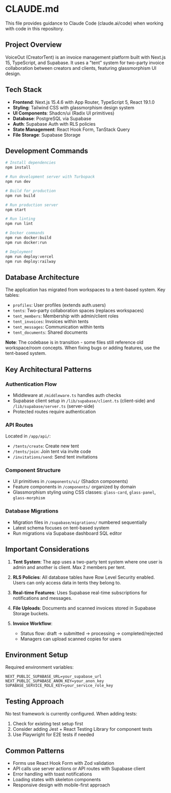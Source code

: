 # CLAUDE.md

This file provides guidance to Claude Code (claude.ai/code) when working with code in this repository.

## Project Overview

VoiceOut (CreatorTent) is an invoice management platform built with Next.js 15, TypeScript, and Supabase. It uses a "tent" system for two-party invoice collaboration between creators and clients, featuring glassmorphism UI design.

## Tech Stack

- **Frontend**: Next.js 15.4.6 with App Router, TypeScript 5, React 19.1.0
- **Styling**: Tailwind CSS with glassmorphism design system
- **UI Components**: Shadcn/ui (Radix UI primitives)
- **Database**: PostgreSQL via Supabase
- **Auth**: Supabase Auth with RLS policies
- **State Management**: React Hook Form, TanStack Query
- **File Storage**: Supabase Storage

## Development Commands

```bash
# Install dependencies
npm install

# Run development server with Turbopack
npm run dev

# Build for production
npm run build

# Run production server
npm start

# Run linting
npm run lint

# Docker commands
npm run docker:build
npm run docker:run

# Deployment
npm run deploy:vercel
npm run deploy:railway
```

## Database Architecture

The application has migrated from workspaces to a tent-based system. Key tables:
- `profiles`: User profiles (extends auth.users)
- `tents`: Two-party collaboration spaces (replaces workspaces)
- `tent_members`: Membership with admin/client roles
- `tent_invoices`: Invoices within tents
- `tent_messages`: Communication within tents
- `tent_documents`: Shared documents

**Note**: The codebase is in transition - some files still reference old workspace/room concepts. When fixing bugs or adding features, use the tent-based system.

## Key Architectural Patterns

### Authentication Flow
- Middleware at `/middleware.ts` handles auth checks
- Supabase client setup in `/lib/supabase/client.ts` (client-side) and `/lib/supabase/server.ts` (server-side)
- Protected routes require authentication

### API Routes
Located in `/app/api/`:
- `/tents/create`: Create new tent
- `/tents/join`: Join tent via invite code
- `/invitations/send`: Send tent invitations

### Component Structure
- UI primitives in `/components/ui/` (Shadcn components)
- Feature components in `/components/` organized by domain
- Glassmorphism styling using CSS classes: `glass-card`, `glass-panel`, `glass-morphism`

### Database Migrations
- Migration files in `/supabase/migrations/` numbered sequentially
- Latest schema focuses on tent-based system
- Run migrations via Supabase dashboard SQL editor

## Important Considerations

1. **Tent System**: The app uses a two-party tent system where one user is admin and another is client. Max 2 members per tent.

2. **RLS Policies**: All database tables have Row Level Security enabled. Users can only access data in tents they belong to.

3. **Real-time Features**: Uses Supabase real-time subscriptions for notifications and messages.

4. **File Uploads**: Documents and scanned invoices stored in Supabase Storage buckets.

5. **Invoice Workflow**: 
   - Status flow: draft → submitted → processing → completed/rejected
   - Managers can upload scanned copies for users

## Environment Setup

Required environment variables:
```
NEXT_PUBLIC_SUPABASE_URL=your_supabase_url
NEXT_PUBLIC_SUPABASE_ANON_KEY=your_anon_key
SUPABASE_SERVICE_ROLE_KEY=your_service_role_key
```

## Testing Approach

No test framework is currently configured. When adding tests:
1. Check for existing test setup first
2. Consider adding Jest + React Testing Library for component tests
3. Use Playwright for E2E tests if needed

## Common Patterns

- Forms use React Hook Form with Zod validation
- API calls use server actions or API routes with Supabase client
- Error handling with toast notifications
- Loading states with skeleton components
- Responsive design with mobile-first approach